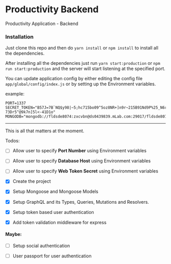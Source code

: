 # Productivity Backend
Productivity Application - Backend

### Installation

Just clone this repo
and then do `yarn install` or `npm install` to install all the dependencies.

After installing all the dependencies just run `yarn start:production` or `npm run start:production` and the server will start listening at the specified port.

You can update application config by either editing the config file `app/global/config/index.js` or by setting up the Environment variables.

example:

```
PORT=1337
SECRET_TOKEN="B57J=7B`NQ$y98|~5;hc715bo09^5oz8NR+]n9r~215B91Nd9P%25_N6r!GHcOKp|18y5-73Dr5^@9k7n]5l<-41D1o"
MONGODB="mongodb://fldsde8074:zxcvbn@ds0439839.mLab.com:29017/fldsde8074"
```


---

This is all that matters at the moment.


Todos:

- [ ] Allow user to specify **Port Number** using Environment variables
- [ ] Allow user to specify **Database Host** using Environment variables
- [ ] Allow user to specify **Web Token Secret** using Environment variables
- [x] Create the project
- [x] Setup Mongoose and Mongoose Models
- [x] Setup GraphQL and its Types, Queries, Mutations and Resolvers.
- [x] Setup token based user authentication
- [x] Add token validation middleware for express


#### Maybe:

- [ ] Setup social authentication
- [ ] User passport for user authentication

